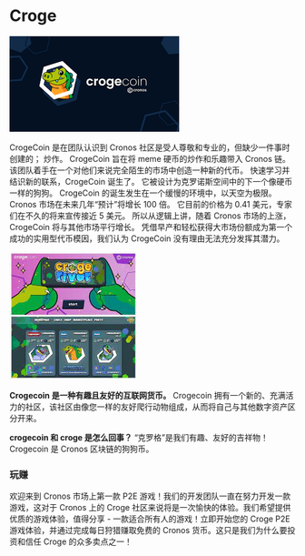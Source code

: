 # Croge


![nmdias](nmdias.png)

<p>CrogeCoin 是在团队认识到 Cronos 社区是受人尊敬和专业的，但缺少一件事时创建的； 炒作。 CrogeCoin 旨在将 meme 硬币的炒作和乐趣带入 Cronos 链。 该团队着手在一个对他们来说完全陌生的市场中创造一种新的代币。 快速学习并结识新的联系，CrogeCoin 诞生了。 它被设计为克罗诺斯空间中的下一个像硬币一样的狗狗。 CrogeCoin 的诞生发生在一个缓慢的环境中，以天空为极限。 Cronos 市场在未来几年“预计”将增长 100 倍。 它目前的价格为 0.41 美元，专家们在不久的将来宣传接近 5 美元。 所以从逻辑上讲，随着 Cronos 市场的上涨，CrogeCoin 将与其他市场平行增长。 凭借早产和轻松获得大市场份额成为第一个成功的实用型代币模因，我们认为 CrogeCoin 没有理由无法充分发挥其潜力。</p>

![fnsdi](fnsdi.png)

**Crogecoin 是一种有趣且友好的互联网货币。**
Crogecoin 拥有一个新的、充满活力的社区，该社区由像您一样的友好爬行动物组成，从而将自己与其他数字资产区分开来。

**crogecoin 和 croge 是怎么回事？**
“克罗格”是我们有趣、友好的吉祥物！Crogecoin 是 Cronos 区块链的狗狗币。

### 玩赚

欢迎来到 Cronos 市场上第一款 P2E 游戏！我们的开发团队一直在努力开发一款游戏，这对于 Cronos 上的 Croge 社区来说将是一次愉快的体验。我们希望提供优质的游戏体验，值得分享 - 一款适合所有人的游戏！立即开始您的 Croge P2E 游戏体验，并通过完成每日狩猎赚取免费的 Cronos 货币。这只是我们为什么要投资和信任 Croge 的众多卖点之一！
